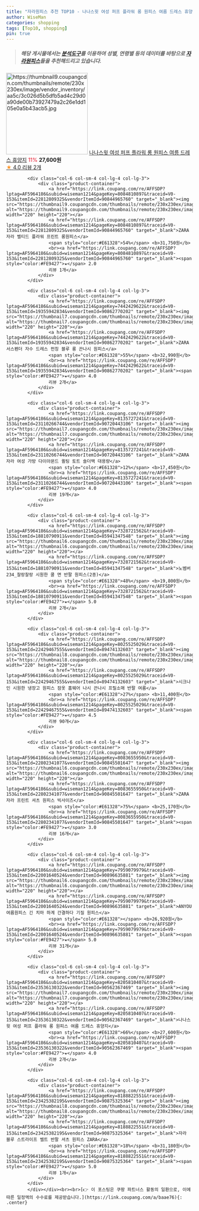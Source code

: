```yaml
---
title: "자라원피스 추천 TOP10 - 나나스윗 여성 퍼프 플라워 롱 원피스 여름 드레스 휴양지"
author: WiseMan
categories: shopping
tags: [Top10, shopping]
pin: true
---
```


> ##### 해당 게시물에서는 [**분석도구**](https://itemscout.io/)를 이용하여 **성별**, **연령별** 등의 데이터를 바탕으로 [**자라원피스**](https://link.coupang.com/a/baae76)들을 추천해드리고 있습니다.
<div class="container"><div class="row">
            <div class="col-6 col-sm-4 col-lg-4 col-lg-3">
                <div class="product-container">
                    <a href="https://link.coupang.com/re/AFFSDP?lptag=AF5964186&subid=wiseman1214&pageKey=8205810407&traceid=V0-153&itemId=23536130307&vendorItemId=90562367457" target="_blank"><img src="https://thumbnail9.coupangcdn.com/thumbnails/remote/230x230ex/image/vendor_inventory/aa5c/3c026d5b5dfb5ad4c29d0a90de00b73927479a2c26e1dd105e0a5b43acb5.jpg" alt="https://thumbnail9.coupangcdn.com/thumbnails/remote/230x230ex/image/vendor_inventory/aa5c/3c026d5b5dfb5ad4c29d0a90de00b73927479a2c26e1dd105e0a5b43acb5.jpg" width="220" height="220"></a>
                    <a href="https://link.coupang.com/re/AFFSDP?lptag=AF5964186&subid=wiseman1214&pageKey=8205810407&traceid=V0-153&itemId=23536130307&vendorItemId=90562367457" target="_blank">나나스윗 여성 퍼프 플라워 롱 원피스 여름 드레스 휴양지</a>
                    <span style="color:#E61328">11%</span> <b>27,600원</b>
                    <br><a href="https://link.coupang.com/re/AFFSDP?lptag=AF5964186&subid=wiseman1214&pageKey=8205810407&traceid=V0-153&itemId=23536130307&vendorItemId=90562367457" target="_blank"><span style="color:#FE9427">★</span> 4.0
                    리뷰 2개</a>
                </div>
            </div>
            
            <div class="col-6 col-sm-4 col-lg-4 col-lg-3">
                <div class="product-container">
                    <a href="https://link.coupang.com/re/AFFSDP?lptag=AF5964186&subid=wiseman1214&pageKey=8084810897&traceid=V0-153&itemId=22812809325&vendorItemId=90844965760" target="_blank"><img src="https://thumbnail9.coupangcdn.com/thumbnails/remote/230x230ex/image/vendor_inventory/7a93/0a8d8f42f360f6a096a62c66575a916506cf88547ba6e556fb69852fef93.png" alt="https://thumbnail9.coupangcdn.com/thumbnails/remote/230x230ex/image/vendor_inventory/7a93/0a8d8f42f360f6a096a62c66575a916506cf88547ba6e556fb69852fef93.png" width="220" height="220"></a>
                    <a href="https://link.coupang.com/re/AFFSDP?lptag=AF5964186&subid=wiseman1214&pageKey=8084810897&traceid=V0-153&itemId=22812809325&vendorItemId=90844965760" target="_blank">ZARA 자라 벨티드 플라워 프린트 롱원피스</a>
                    <span style="color:#E61328">54%</span> <b>31,750원</b>
                    <br><a href="https://link.coupang.com/re/AFFSDP?lptag=AF5964186&subid=wiseman1214&pageKey=8084810897&traceid=V0-153&itemId=22812809325&vendorItemId=90844965760" target="_blank"><span style="color:#FE9427">★</span> 2.0
                    리뷰 1개</a>
                </div>
            </div>
            
            <div class="col-6 col-sm-4 col-lg-4 col-lg-3">
                <div class="product-container">
                    <a href="https://link.coupang.com/re/AFFSDP?lptag=AF5964186&subid=wiseman1214&pageKey=7442429622&traceid=V0-153&itemId=19355942834&vendorItemId=90862770202" target="_blank"><img src="https://thumbnail7.coupangcdn.com/thumbnails/remote/230x230ex/image/vendor_inventory/75c3/ad0be59d74f2b508c4a87f2e9b8a00deeec53bc6eadea075d9f3c5462ece.png" alt="https://thumbnail7.coupangcdn.com/thumbnails/remote/230x230ex/image/vendor_inventory/75c3/ad0be59d74f2b508c4a87f2e9b8a00deeec53bc6eadea075d9f3c5462ece.png" width="220" height="220"></a>
                    <a href="https://link.coupang.com/re/AFFSDP?lptag=AF5964186&subid=wiseman1214&pageKey=7442429622&traceid=V0-153&itemId=19355942834&vendorItemId=90862770202" target="_blank">ZARA 서스펜더 자수 드레스 펀칭 블루 롱 끈나시 원피스</a>
                    <span style="color:#E61328">55%</span> <b>32,990원</b>
                    <br><a href="https://link.coupang.com/re/AFFSDP?lptag=AF5964186&subid=wiseman1214&pageKey=7442429622&traceid=V0-153&itemId=19355942834&vendorItemId=90862770202" target="_blank"><span style="color:#FE9427">★</span> 4.0
                    리뷰 2개</a>
                </div>
            </div>
            
            <div class="col-6 col-sm-4 col-lg-4 col-lg-3">
                <div class="product-container">
                    <a href="https://link.coupang.com/re/AFFSDP?lptag=AF5964186&subid=wiseman1214&pageKey=8135727241&traceid=V0-153&itemId=23110266744&vendorItemId=90720443106" target="_blank"><img src="https://thumbnail7.coupangcdn.com/thumbnails/remote/230x230ex/image/vendor_inventory/1393/ee1524319c6ed0173f822457da8259c0fcefb3bd9e378e860a558f97f822.png" alt="https://thumbnail7.coupangcdn.com/thumbnails/remote/230x230ex/image/vendor_inventory/1393/ee1524319c6ed0173f822457da8259c0fcefb3bd9e378e860a558f97f822.png" width="220" height="220"></a>
                    <a href="https://link.coupang.com/re/AFFSDP?lptag=AF5964186&subid=wiseman1214&pageKey=8135727241&traceid=V0-153&itemId=23110266744&vendorItemId=90720443106" target="_blank">ZARA 자라 여성 가방 다이아몬드 퀼팅 토트 숄더백 대용량</a>
                    <span style="color:#E61328">12%</span> <b>17,450원</b>
                    <br><a href="https://link.coupang.com/re/AFFSDP?lptag=AF5964186&subid=wiseman1214&pageKey=8135727241&traceid=V0-153&itemId=23110266744&vendorItemId=90720443106" target="_blank"><span style="color:#FE9427">★</span> 4.0
                    리뷰 19개</a>
                </div>
            </div>
            
            <div class="col-6 col-sm-4 col-lg-4 col-lg-3">
                <div class="product-container">
                    <a href="https://link.coupang.com/re/AFFSDP?lptag=AF5964186&subid=wiseman1214&pageKey=7328721562&traceid=V0-153&itemId=18810790911&vendorItemId=85941347548" target="_blank"><img src="https://thumbnail6.coupangcdn.com/thumbnails/remote/230x230ex/image/vendor_inventory/5ad2/a07838e03e5b78d07064955a391cac61cb377985d5be3a1a14ccd39aaef4.jpg" alt="https://thumbnail6.coupangcdn.com/thumbnails/remote/230x230ex/image/vendor_inventory/5ad2/a07838e03e5b78d07064955a391cac61cb377985d5be3a1a14ccd39aaef4.jpg" width="220" height="220"></a>
                    <a href="https://link.coupang.com/re/AFFSDP?lptag=AF5964186&subid=wiseman1214&pageKey=7328721562&traceid=V0-153&itemId=18810790911&vendorItemId=85941347548" target="_blank">노벰버234_찰랑찰랑 시원한 쿨 면 반팔 원피스(2종)</a>
                    <span style="color:#E61328">48%</span> <b>19,800원</b>
                    <br><a href="https://link.coupang.com/re/AFFSDP?lptag=AF5964186&subid=wiseman1214&pageKey=7328721562&traceid=V0-153&itemId=18810790911&vendorItemId=85941347548" target="_blank"><span style="color:#FE9427">★</span> 5.0
                    리뷰 2개</a>
                </div>
            </div>
            
            <div class="col-6 col-sm-4 col-lg-4 col-lg-3">
                <div class="product-container">
                    <a href="https://link.coupang.com/re/AFFSDP?lptag=AF5964186&subid=wiseman1214&pageKey=8025525029&traceid=V0-153&itemId=22429467555&vendorItemId=89474132603" target="_blank"><img src="https://thumbnail8.coupangcdn.com/thumbnails/remote/230x230ex/image/vendor_inventory/ce17/22c357b52bd9ca0b43b9bc55ed9994bce81f923a4b19ca36e93a762e281a.jpg" alt="https://thumbnail8.coupangcdn.com/thumbnails/remote/230x230ex/image/vendor_inventory/ce17/22c357b52bd9ca0b43b9bc55ed9994bce81f923a4b19ca36e93a762e281a.jpg" width="220" height="220"></a>
                    <a href="https://link.coupang.com/re/AFFSDP?lptag=AF5964186&subid=wiseman1214&pageKey=8025525029&traceid=V0-153&itemId=22429467555&vendorItemId=89474132603" target="_blank">시크나인 시원한 냉장고 원피스 잠옷 홈웨어 나시 끈나시 프릴소매 반팔 여름</a>
                    <span style="color:#E61328">27%</span> <b>11,400원</b>
                    <br><a href="https://link.coupang.com/re/AFFSDP?lptag=AF5964186&subid=wiseman1214&pageKey=8025525029&traceid=V0-153&itemId=22429467555&vendorItemId=89474132603" target="_blank"><span style="color:#FE9427">★</span> 4.5
                    리뷰 90개</a>
                </div>
            </div>
            
            <div class="col-6 col-sm-4 col-lg-4 col-lg-3">
                <div class="product-container">
                    <a href="https://link.coupang.com/re/AFFSDP?lptag=AF5964186&subid=wiseman1214&pageKey=8083655950&traceid=V0-153&itemId=22802341077&vendorItemId=90845501647" target="_blank"><img src="https://thumbnail6.coupangcdn.com/thumbnails/remote/230x230ex/image/vendor_inventory/a5dc/ab0fe75a7bcd90dfbdb2ac406d5f10729ddc5888e5fe7099245d2e18ff16.jpg" alt="https://thumbnail6.coupangcdn.com/thumbnails/remote/230x230ex/image/vendor_inventory/a5dc/ab0fe75a7bcd90dfbdb2ac406d5f10729ddc5888e5fe7099245d2e18ff16.jpg" width="220" height="220"></a>
                    <a href="https://link.coupang.com/re/AFFSDP?lptag=AF5964186&subid=wiseman1214&pageKey=8083655950&traceid=V0-153&itemId=22802341077&vendorItemId=90845501647" target="_blank">ZARA자라 프린트 셔츠 원피스 빅사이즈</a>
                    <span style="color:#E61328">75%</span> <b>25,170원</b>
                    <br><a href="https://link.coupang.com/re/AFFSDP?lptag=AF5964186&subid=wiseman1214&pageKey=8083655950&traceid=V0-153&itemId=22802341077&vendorItemId=90845501647" target="_blank"><span style="color:#FE9427">★</span> 3.0
                    리뷰 16개</a>
                </div>
            </div>
            
            <div class="col-6 col-sm-4 col-lg-4 col-lg-3">
                <div class="product-container">
                    <a href="https://link.coupang.com/re/AFFSDP?lptag=AF5964186&subid=wiseman1214&pageKey=7959079979&traceid=V0-153&itemId=22001640524&vendorItemId=90896635881" target="_blank"><img src="https://thumbnail6.coupangcdn.com/thumbnails/remote/230x230ex/image/vendor_inventory/6772/8ef9a06d8af75acf132d73747eeb1891cb648c34763a18e90347947c199b.jpg" alt="https://thumbnail6.coupangcdn.com/thumbnails/remote/230x230ex/image/vendor_inventory/6772/8ef9a06d8af75acf132d73747eeb1891cb648c34763a18e90347947c199b.jpg" width="220" height="220"></a>
                    <a href="https://link.coupang.com/re/AFFSDP?lptag=AF5964186&subid=wiseman1214&pageKey=7959079979&traceid=V0-153&itemId=22001640524&vendorItemId=90896635881" target="_blank">ANYOU 여름원피스 긴 치마 하계 간결하다 기질 원피스</a>
                    <span style="color:#E61328"></span> <b>26,920원</b>
                    <br><a href="https://link.coupang.com/re/AFFSDP?lptag=AF5964186&subid=wiseman1214&pageKey=7959079979&traceid=V0-153&itemId=22001640524&vendorItemId=90896635881" target="_blank"><span style="color:#FE9427">★</span> 5.0
                    리뷰 31개</a>
                </div>
            </div>
            
            <div class="col-6 col-sm-4 col-lg-4 col-lg-3">
                <div class="product-container">
                    <a href="https://link.coupang.com/re/AFFSDP?lptag=AF5964186&subid=wiseman1214&pageKey=8205810407&traceid=V0-153&itemId=23536130322&vendorItemId=90562367469" target="_blank"><img src="https://thumbnail7.coupangcdn.com/thumbnails/remote/230x230ex/image/vendor_inventory/4ab0/c0fe659f915f4b1f0dd3de2be88fbebc00ccb7c84ae6db9172d755546916.jpg" alt="https://thumbnail7.coupangcdn.com/thumbnails/remote/230x230ex/image/vendor_inventory/4ab0/c0fe659f915f4b1f0dd3de2be88fbebc00ccb7c84ae6db9172d755546916.jpg" width="220" height="220"></a>
                    <a href="https://link.coupang.com/re/AFFSDP?lptag=AF5964186&subid=wiseman1214&pageKey=8205810407&traceid=V0-153&itemId=23536130322&vendorItemId=90562367469" target="_blank">나나스윗 여성 퍼프 플라워 롱 원피스 여름 드레스 휴양지</a>
                    <span style="color:#E61328">66%</span> <b>27,600원</b>
                    <br><a href="https://link.coupang.com/re/AFFSDP?lptag=AF5964186&subid=wiseman1214&pageKey=8205810407&traceid=V0-153&itemId=23536130322&vendorItemId=90562367469" target="_blank"><span style="color:#FE9427">★</span> 4.0
                    리뷰 2개</a>
                </div>
            </div>
            
            <div class="col-6 col-sm-4 col-lg-4 col-lg-3">
                <div class="product-container">
                    <a href="https://link.coupang.com/re/AFFSDP?lptag=AF5964186&subid=wiseman1214&pageKey=8188822551&traceid=V0-153&itemId=23425382195&vendorItemId=90875325364" target="_blank"><img src="https://thumbnail8.coupangcdn.com/thumbnails/remote/230x230ex/image/vendor_inventory/70ae/a6681017f2154611d01c5451679f482a72fa3b8a8c562917ad368931d288.jpg" alt="https://thumbnail8.coupangcdn.com/thumbnails/remote/230x230ex/image/vendor_inventory/70ae/a6681017f2154611d01c5451679f482a72fa3b8a8c562917ad368931d288.jpg" width="220" height="220"></a>
                    <a href="https://link.coupang.com/re/AFFSDP?lptag=AF5964186&subid=wiseman1214&pageKey=8188822551&traceid=V0-153&itemId=23425382195&vendorItemId=90875325364" target="_blank">자라 블루 스트라이프 벨트 반팔 셔츠 원피스 ZARA</a>
                    <span style="color:#E61328">18%</span> <b>31,180원</b>
                    <br><a href="https://link.coupang.com/re/AFFSDP?lptag=AF5964186&subid=wiseman1214&pageKey=8188822551&traceid=V0-153&itemId=23425382195&vendorItemId=90875325364" target="_blank"><span style="color:#FE9427">★</span> 5.0
                    리뷰 1개</a>
                </div>
            </div>
            </div></div><br><br>[👉 이 포스팅은 쿠팡 파트너스 활동의 일환으로, 이에 따른 일정액의 수수료를 제공받습니다.](https://link.coupang.com/a/baae76){: .center}